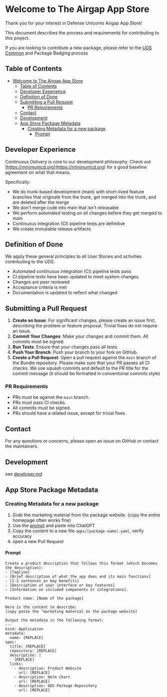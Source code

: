 # Welcome to The Airgap App Store

Thank you for your interest in Defense Unicorns Airgap App Store!

This document describes the process and requirements for contributing to this project.

If you are looking to contribute a new package, please refer to the [UDS Common](https://github.com/defenseunicorns/uds-common/blob/main/README.md) and Package Badging process

## Table of Contents

- [Welcome to The Airgap App Store](#welcome-to-the-airgap-app-store)
  - [Table of Contents](#table-of-contents)
  - [Developer Experience](#developer-experience)
  - [Definition of Done](#definition-of-done)
  - [Submitting a Pull Request](#submitting-a-pull-request)
    - [PR Requirements](#pr-requirements)
  - [Contact](#contact)
  - [Development](#development)
  - [App Store Package Metadata](#app-store-package-metadata)
    - [Creating Metadata for a new package](#creating-metadata-for-a-new-package)
      - [Prompt](#prompt)

## Developer Experience

Continuous Delivery is core to our development philosophy. Check out [https://minimumcd.org](https://minimumcd.org) for a good baseline agreement on what that means.

Specifically:

* We do trunk-based development (main) with short-lived feature branches that originate from the trunk, get merged into the trunk, and are deleted after the merge
* We don't merge code into main that isn't releasable
* We perform automated testing on all changes before they get merged to main
* Continuous integration (CI) pipeline tests are definitive
* We create immutable release artifacts

## Definition of Done

We apply these general principles to all User Stories and activities contributing to the UDS.

* Automated continuous integration (CI) pipeline tests pass
* CI pipeline tests have been updated to meet system changes
* Changes are peer reviewed
* Acceptance criteria is met
* Documentation is updated to reflect what changed

## Submitting a Pull Request

1. **Create an Issue**: For significant changes, please create an issue first, describing the problem or feature proposal. Trivial fixes do not require an issue.
2. **Commit Your Changes**: Make your changes and commit them. All commits must be signed.
3. **Run Tests**: Ensure that your changes pass all tests.
4. **Push Your Branch**: Push your branch to your fork on GitHub.
5. **Create a Pull Request**: Open a pull request against the `main` branch of the Bundle repository. Please make sure that your PR passes all CI checks. We use squash commits and default to the PR title for the commit message (it should be formatted in conventional commits style)

### PR Requirements

* PRs must be against the `main` branch.
* PRs must pass CI checks.
* All commits must be signed.
* PRs should have a related issue, except for trivial fixes.

## Contact

For any questions or concerns, please open an issue on GitHub or contact the maintainers.

## Development

see [developer.md](developer.md)

## App Store Package Metadata

### Creating Metadata for a new package

1. Grab the marketing material from the package website. (copy the entire homepage often works fine)
2. Use the [prompt](#prompt) and paste into ChatGPT
3. Copy the content to a new file `apps/[package-name].yaml`, verify accuracy
4. open a new Pull Request

#### Prompt
```
Create a product description that follows this format (which becomes the description):
- [Tagline]
- [Brief description of what the app does and its main functions]
- [1-2 sentences on key benefits]
- [Description of user interface or key features]
- [Information on included components or integrations].

Product name: [Name of the package]

Here is the content to describe:
[copy paste the "marketing material on the package website]

Output the metadata in the following format:
---
kind: Application
metadata:
  name: [REPLACE]
spec:
  title: [REPLACE]
  repository: [REPLACE]
  description: |
    [REPLACE]
  links:
    - description: Product Website
      url: [REPLACE]
    - description: Helm Chart
      url: [REPLACE]
    - description: UDS Package Repository
      url: [REPLACE]
```
